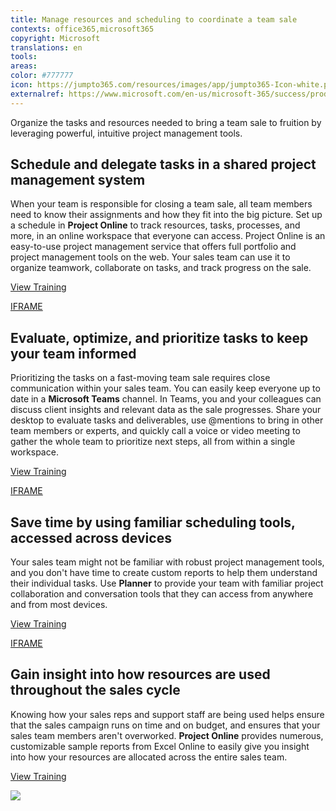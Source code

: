 ```yaml
---
title: Manage resources and scheduling to coordinate a team sale
contexts: office365,microsoft365
copyright: Microsoft
translations: en
tools: 
areas: 
color: #777777
icon: https://jumpto365.com/resources/images/app/jumpto365-Icon-white.png
externalref: https://www.microsoft.com/en-us/microsoft-365/success/productivitylibrary/manage-resources-and-scheduling-to-coordinate-a-team-sale
---
```

Organize the tasks and resources needed to bring a team sale to fruition by leveraging powerful, intuitive project management tools.


## Schedule and delegate tasks in a shared project management system

When your team is responsible for closing a team sale, all team members need to know their assignments and how they fit into the big picture. Set up a schedule in **Project Online** to track resources, tasks, processes, and more, in an online workspace that everyone can access. Project Online is an easy-to-use project management service that offers full portfolio and project management tools on the web. Your sales team can use it to organize teamwork, collaborate on tasks, and track progress on the sale.

[View Training](https://support.office.com/article/What-can-team-members-do-in-Project-Online-e10f3d44-0428-4591-ac33-c888386442c4)

[IFRAME](https://www.microsoft.com/en-us/videoplayer/embed/RE1TjRc)

## Evaluate, optimize, and prioritize tasks to keep your team informed

Prioritizing the tasks on a fast-moving team sale requires close communication within your sales team. You can easily keep everyone up to date in a **Microsoft Teams** channel. In Teams, you and your colleagues can discuss client insights and relevant data as the sale progresses. Share your desktop to evaluate tasks and deliverables, use @mentions to bring in other team members or experts, and quickly call a voice or video meeting to gather the whole team to prioritize next steps, all from within a single workspace.

[View Training](https://support.office.com/article/Meetings-and-calling-d92432d5-dd0f-4d17-8f69-06096b6b48a8)

[IFRAME](https://www.microsoft.com/en-us/videoplayer/embed/RE1UCnc)

## Save time by using familiar scheduling tools, accessed across devices

Your sales team might not be familiar with robust project management tools, and you don't have time to create custom reports to help them understand their individual tasks. Use **Planner** to provide your team with familiar project collaboration and conversation tools that they can access from anywhere and from most devices.

[View Training](https://support.office.com/article/Microsoft-Planner-help-4a9a13c6-3adf-4a60-a6fc-15c0b15e16fc)

[IFRAME](https://www.microsoft.com/en-us/videoplayer/embed/RE1URWS)

## Gain insight into how resources are used throughout the sales cycle

Knowing how your sales reps and support staff are being used helps ensure that the sales campaign runs on time and on budget, and ensures that your sales team members aren't overworked. **Project Online** provides numerous, customizable sample reports from Excel Online to easily give you insight into how your resources are allocated across the entire sales team.

[View Training](https://support.office.com/article/Sample-reports-in-Project-Online-CEAB4EDC-13F4-4B64-81E1-A0F3A5C607BC)

![](http://img-prod-cms-rt-microsoft-com.akamaized.net/cms/api/am/imageFileData/RE1NO42?ver=a615)

